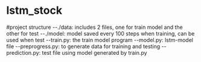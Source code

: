 # lstm_stock

#project structure
--./data: includes 2 files, one for train model and the other for test
--./model: model saved every 100 steps when training, can be used when test
--train.py: the train model program
--model.py: lstm-model file
--preprogress.py: to generate data for training and testing
--prediction.py: test file using model generated by train.py
